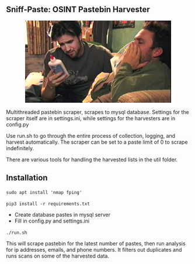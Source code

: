 ## Sniff-Paste: OSINT Pastebin Harvester

<p align="center">
    <img src="res/sniff-paste-pic.jpg" width="400"></img>
</p>

Multithreaded pastebin scraper, scrapes to mysql database. Settings for the scraper itself are in settings.ini, while settings for the harvesters are in config.py

Use run.sh  to go through the entire process of collection, logging, and harvest automatically. The scraper can be set to a paste limit of 0 to scrape indefinitely. 

There are various tools for handling the harvested lists in the util folder.

## Installation

`sudo apt install 'nmap fping'`

`pip3 install -r requirements.txt`

 - Create database pastes in mysql server
 - Fill in config.py and settings.ini

`./run.sh`

This will scrape pastebin for the latest number of pastes, then run analysis for ip addresses, emails, and phone numbers. It filters out duplicates and runs scans on some of the harvested data.
